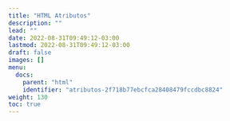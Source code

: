 ```yaml
---
title: "HTML Atributos"
description: ""
lead: ""
date: 2022-08-31T09:49:12-03:00
lastmod: 2022-08-31T09:49:12-03:00
draft: false
images: []
menu:
  docs:
    parent: "html"
    identifier: "atributos-2f718b77ebcfca28408479fccdbc8824"
weight: 130
toc: true
---
```

